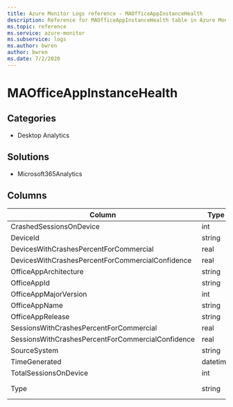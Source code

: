 ```yaml
---
title: Azure Monitor Logs reference - MAOfficeAppInstanceHealth
description: Reference for MAOfficeAppInstanceHealth table in Azure Monitor Logs.
ms.topic: reference
ms.service: azure-monitor
ms.subservice: logs
ms.author: bwren
author: bwren
ms.date: 7/2/2020
---
```


# MAOfficeAppInstanceHealth

 

## Categories

- Desktop Analytics
## Solutions

- Microsoft365Analytics




## Columns

|Column|Type|Description|
|---|---|---|
|CrashedSessionsOnDevice|int||
|DeviceId|string||
|DevicesWithCrashesPercentForCommercial|real||
|DevicesWithCrashesPercentForCommercialConfidence|real||
|OfficeAppArchitecture|string||
|OfficeAppId|string||
|OfficeAppMajorVersion|int||
|OfficeAppName|string||
|OfficeAppRelease|string||
|SessionsWithCrashesPercentForCommercial|real||
|SessionsWithCrashesPercentForCommercialConfidence|real||
|SourceSystem|string||
|TimeGenerated|datetime||
|TotalSessionsOnDevice|int||
|Type|string|The name of the table|
